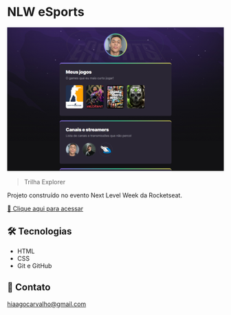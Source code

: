 # NLW eSports

![preview](./.github/preview.png)

> Trilha Explorer

Projeto construído no evento Next Level Week da Rocketseat.

[🔗 Clique aqui para acessar](https://hiagocarvalhoo.github.io/nlw-esports-explorer/)

## 🛠️ Tecnologias

- HTML
- CSS
- Git e GitHub

## 💙 Contato

hiaagocarvalho@gmail.com